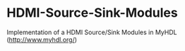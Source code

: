 # HDMI-Source-Sink-Modules
Implementation of a HDMI Source/Sink Modules in MyHDL (http://www.myhdl.org/)
